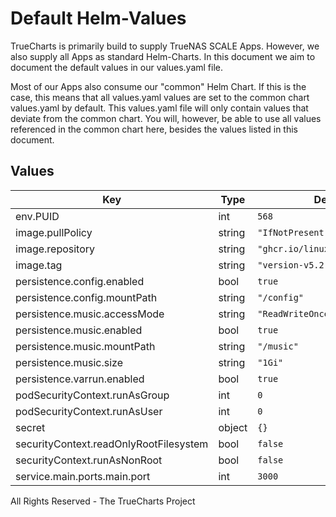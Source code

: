 # Default Helm-Values

TrueCharts is primarily build to supply TrueNAS SCALE Apps.
However, we also supply all Apps as standard Helm-Charts. In this document we aim to document the default values in our values.yaml file.

Most of our Apps also consume our "common" Helm Chart.
If this is the case, this means that all values.yaml values are set to the common chart values.yaml by default. This values.yaml file will only contain values that deviate from the common chart.
You will, however, be able to use all values referenced in the common chart here, besides the values listed in this document.

## Values

| Key | Type | Default | Description |
|-----|------|---------|-------------|
| env.PUID | int | `568` |  |
| image.pullPolicy | string | `"IfNotPresent"` |  |
| image.repository | string | `"ghcr.io/linuxserver/mstream"` |  |
| image.tag | string | `"version-v5.2.5"` |  |
| persistence.config.enabled | bool | `true` |  |
| persistence.config.mountPath | string | `"/config"` |  |
| persistence.music.accessMode | string | `"ReadWriteOnce"` |  |
| persistence.music.enabled | bool | `true` |  |
| persistence.music.mountPath | string | `"/music"` |  |
| persistence.music.size | string | `"1Gi"` |  |
| persistence.varrun.enabled | bool | `true` |  |
| podSecurityContext.runAsGroup | int | `0` |  |
| podSecurityContext.runAsUser | int | `0` |  |
| secret | object | `{}` |  |
| securityContext.readOnlyRootFilesystem | bool | `false` |  |
| securityContext.runAsNonRoot | bool | `false` |  |
| service.main.ports.main.port | int | `3000` |  |

All Rights Reserved - The TrueCharts Project
